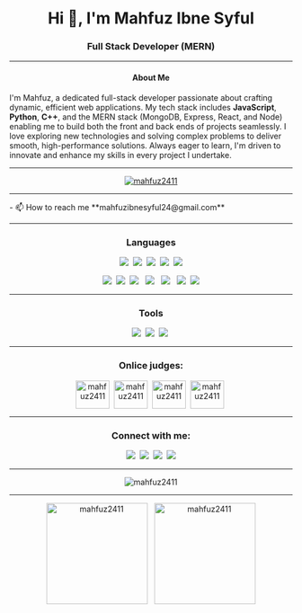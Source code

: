 <!---
- 👋 Hi, I’m @Mahfuz2411.
- 👀 I’m interested in programming.
- 🌱 I’m currently learning Python.
- 📫 How to reach me -> mahfuzibnesyful24@gmail.com.
Mahfuz2411/Mahfuz2411 is a ✨ special ✨ repository because its `README.md` (this file) appears on your GitHub profile.
You can click the Preview link to take a look at your changes.
--->
<!-- 
<img align="center" style="width: 100%;" src="https://raw.githubusercontent.com/Mahfuz2411/Mahfuz2411/main/assets/banner-first.png" alt="Mahfuz2411" />
-->
<h1 align="center">Hi 👋, I'm Mahfuz Ibne Syful</h1><h3 align="center">Full Stack Developer (MERN)</h3>

<hr/>

<!-- <h3 align="center">I love programming in every universe</h3> -->
<h4 align="center">About Me</h4>
<p>
  I'm Mahfuz, a dedicated full-stack developer passionate about crafting dynamic, efficient web applications. My tech stack includes <b>JavaScript</b>, <b>Python</b>, <b>C++</b>, and the 
  MERN stack (MongoDB, Express, React, and Node) enabling me to build both the front and back ends of projects seamlessly. I love exploring new technologies and solving complex problems 
  to deliver smooth, high-performance solutions. Always eager to learn, I'm driven to innovate and enhance my skills in every project I undertake.
</p>
<hr/>
<!-- <p align="left"> <img src="https://komarev.com/ghpvc/?username=mahfuz2411&label=Profile%20views&color=0e75b6&style=flat" alt="mahfuz2411" /> </p> -->
<p align="center"> <a href="https://github.com/ryo-ma/github-profile-trophy"><img src="https://github-profile-trophy.vercel.app/?username=mahfuz2411&rank=-?,A&theme=discord" alt="mahfuz2411" /></a> </p>
<hr/>
- 📫 How to reach me **mahfuzibnesyful24@gmail.com**
<hr/>

<h3 align="center">Languages</h3>
<p align="center">     
  <img src="https://skillicons.dev/icons?i=c" />&nbsp;
  <img src="https://skillicons.dev/icons?i=cpp"/>&nbsp;
  <img src="https://skillicons.dev/icons?i=java"/>&nbsp;
  <img src="https://skillicons.dev/icons?i=python"/>&nbsp;
  <img src="https://skillicons.dev/icons?i=js"/>
</p>
<p align="center">     
  <img src="https://skillicons.dev/icons?i=html"/>&nbsp;
  <img src="https://skillicons.dev/icons?i=css"/>&nbsp;
  <img src="https://skillicons.dev/icons?i=tailwind"/> &nbsp;
  <img src="https://skillicons.dev/icons?i=mongodb"/>  &nbsp;
  <img src="https://skillicons.dev/icons?i=express"/> &nbsp;
  <img src="https://skillicons.dev/icons?i=react"/>&nbsp;
  <img src="https://skillicons.dev/icons?i=nodejs"/>
</p>

<hr/>
<h3 align="center">Tools</h3>
<p align="center">
  <img src="https://skillicons.dev/icons?i=git"/>&nbsp;
  <img src="https://skillicons.dev/icons?i=github"/>&nbsp;
  <img src="https://skillicons.dev/icons?i=vscode"/>&nbsp; 
</p> 
<hr/>

<h3 align="center">Onlice judges:</h3>

<p align="center">
  <a href="https://www.leetcode.com/mahfuz2411" target="blank"><img align="center" src="https://raw.githubusercontent.com/rahuldkjain/github-profile-readme-generator/master/src/images/icons/Social/leet-code.svg" alt="mahfuz2411" height="50" width="60" /></a>&nbsp;
  <a href="https://www.hackerrank.com/mahfuz2411" target="blank"><img align="center" src="https://raw.githubusercontent.com/rahuldkjain/github-profile-readme-generator/master/src/images/icons/Social/hackerrank.svg" alt="mahfuz2411" height="50" width="60" /></a>&nbsp;
  <a href="https://codeforces.com/profile/mahfuz2411" target="blank"><img align="center" src="https://raw.githubusercontent.com/rahuldkjain/github-profile-readme-generator/master/src/images/icons/Social/codeforces.svg" alt="mahfuz2411" height="50" width="60" /></a>&nbsp;
  <a href="https://www.codechef.com/users/mahfuz2411" target="blank"><img align="center" src="https://cdn.jsdelivr.net/npm/simple-icons@3.1.0/icons/codechef.svg" alt="mahfuz2411" height="50" width="60" /></a>&nbsp;
</p>



<hr/>
<h3 align="center">Connect with me:</h3>
<p align="center">
<a href="https://instagram.com/mahfuz.avi" target="blank"><img src="https://skillicons.dev/icons?i=instagram"/></a>&nbsp;
<!-- <a href="https://www.facebook.com/mahfuzibnesyful" target="blank"><img align="center" src="https://raw.githubusercontent.com/rahuldkjain/github-profile-readme-generator/master/src/images/icons/Social/facebook.svg" alt="mahfuz.avi" height="30" width="40" /></a>&nbsp; -->
<a href="https://www.linkedin.com/in/mahfuz-ibne-syful" target="blank"><img src="https://skillicons.dev/icons?i=linkedin"/></a>&nbsp;
<!-- <a href="https://www.youtube.com/channel/UCXyovnwmUDi3qAt6EVx4tng" target="blank"><img align="center" src="https://raw.githubusercontent.com/rahuldkjain/github-profile-readme-generator/master/src/images/icons/Social/youtube.svg" alt="mahfuz.avi" height="30" width="40" /></a>&nbsp;
</p> -->
<a href="https://x.com/mahfuz_avi" target="blank"><img src="https://skillicons.dev/icons?i=twitter"/></a>&nbsp;
<a href="https://discord.gg/m4h39Mbpvr" target="blank"><img src="https://skillicons.dev/icons?i=discord"/></a>

<hr/>
<p align="center">
  <span><img align="center" src="https://github-readme-streak-stats.herokuapp.com/?user=mahfuz2411&theme=react" alt="mahfuz2411" /></span>
  
</p> 
<hr/>
<!-- <br/><br/><br/><br/><br/><br/><br/><br/> -->
<p align="center">
  <span><img align="center" height="180" src="https://github-readme-stats.vercel.app/api/top-langs?username=mahfuz2411&show_icons=true&locale=en&layout=compact&theme=react" alt="mahfuz2411" /></span>&nbsp;&nbsp;
  <span><img align="center" height="180" src="https://github-readme-stats.vercel.app/api?username=mahfuz2411&show_icons=true&locale=en&theme=react" alt="mahfuz2411" /></span>
</p>
<!-- <p>
  comming soon
</p> -->
